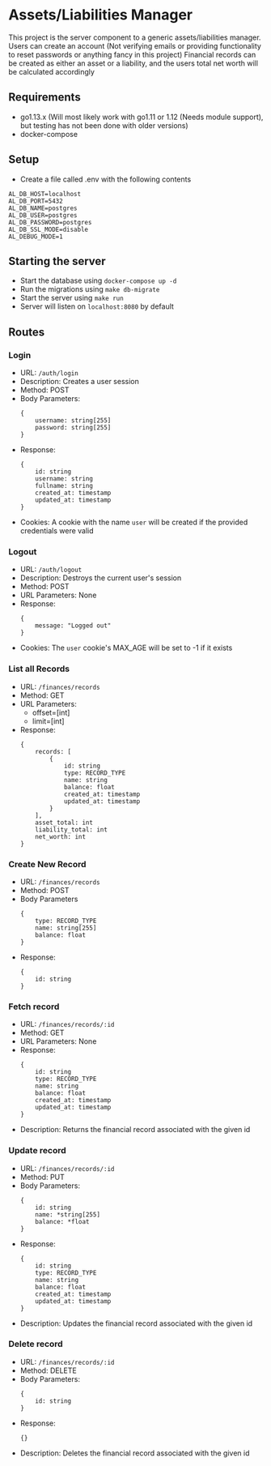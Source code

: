 # Assets/Liabilities Manager

This project is the server component to a generic assets/liabilities manager.
Users can create an account (Not verifying emails or providing functionality to reset passwords or anything fancy in this project)
Financial records can be created as either an asset or a liability, and the users total net worth will be calculated accordingly

## Requirements
- go1.13.x (Will most likely work with go1.11 or 1.12 (Needs module support), but testing has not been done with older versions)
- docker-compose

## Setup
- Create a file called .env with the following contents
```
AL_DB_HOST=localhost
AL_DB_PORT=5432
AL_DB_NAME=postgres
AL_DB_USER=postgres
AL_DB_PASSWORD=postgres
AL_DB_SSL_MODE=disable
AL_DEBUG_MODE=1
```

## Starting the server
- Start the database using ```docker-compose up -d```
- Run the migrations using ```make db-migrate```
- Start the server using ```make run```
- Server will listen on ```localhost:8080``` by default

## Routes

### Login
- URL: ```/auth/login```
- Description: Creates a user session
- Method: POST
- Body Parameters:
    ```
    {
        username: string[255]
        password: string[255]
    }
    ```
- Response:
    ```
    {
        id: string
        username: string
        fullname: string
        created_at: timestamp
        updated_at: timestamp
    }
    ```
- Cookies: A cookie with the name ```user``` will be created if the provided credentials were valid

### Logout
- URL: ```/auth/logout```
- Description: Destroys the current user's session
- Method: POST
- URL Parameters: None
- Response:
    ```
    {
        message: "Logged out"
    }
    ```
- Cookies: The ```user``` cookie's MAX_AGE will be set to -1 if it exists

### List all Records
- URL: ```/finances/records```
- Method: GET
- URL Parameters:
  - offset=[int]
  - limit=[int]
- Response:
    ```
    {
        records: [
            {
                id: string
                type: RECORD_TYPE
                name: string
                balance: float
                created_at: timestamp
                updated_at: timestamp
            }
        ],
        asset_total: int
        liability_total: int
        net_worth: int
    }
    ```

### Create New Record
- URL: ```/finances/records```
- Method: POST
- Body Parameters
    ```
    {
        type: RECORD_TYPE
        name: string[255]
        balance: float
    }
    ```
- Response:
    ```
    {
        id: string
    }
    ```


### Fetch record
- URL: ```/finances/records/:id```
- Method: GET
- URL Parameters: None
- Response:
    ```
    {
        id: string
        type: RECORD_TYPE
        name: string
        balance: float
        created_at: timestamp
        updated_at: timestamp
    }
    ```
- Description: Returns the financial record associated with the given id

### Update record
- URL: ```/finances/records/:id```
- Method: PUT
- Body Parameters:
    ```
    {
        id: string
        name: *string[255]
        balance: *float
    }
    ```
- Response:
    ```
    {
        id: string
        type: RECORD_TYPE
        name: string
        balance: float
        created_at: timestamp
        updated_at: timestamp
    }
    ```
- Description: Updates the financial record associated with the given id

### Delete record
- URL: ```/finances/records/:id```
- Method: DELETE
- Body Parameters:
    ```
    {
        id: string
    }
    ```
- Response:
    ```
    {}
    ```
- Description: Deletes the financial record associated with the given id